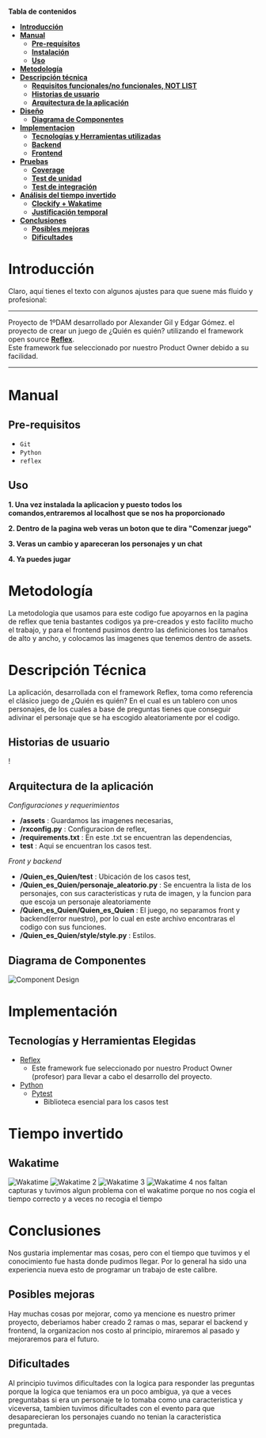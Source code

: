 **Tabla de contenidos**

-   [**Introducción**](#introducción)
-   [**Manual**](#manual)
    -   [**Pre-requisitos**](#pre-requisitos)
    -   [**Instalación**](#instalación)
    -   [**Uso**](#uso)
-   [**Metodología**](#metodología)
-   [**Descripción técnica**](#descripción-técnica)
    -   [**Requisitos funcionales/no funcionales, NOT LIST**](#partes-interesadas-y-requisitos-funcionalesno-funcionales)
    -   [**Historias de usuario**](#historias-de-usuario)
    -   [**Arquitectura de la aplicación**](#arquitectura-de-la-aplicación)
-   [**Diseño**](#diseño)
    -   [**Diagrama de Componentes**](#componentes)
-   [**Implementacion**](#implementacion)
    -   [**Tecnologías y Herramientas utilizadas**](#tecnologías-y-herramientas-elegidas)
    -   [**Backend**](#backend)
    -   [**Frontend**](#frontend)
-   [**Pruebas**](#pruebas)
    -   [**Coverage**](#coverage)
    -   [**Test de unidad**](#test-de-unidad)
    -   [**Test de integración**](#test-de-integración)
-   [**Análisis del tiempo invertido**](#Tiempo-invertido)
    -   [**Clockify + Wakatime**](#clockify)
    -   [**Justificación temporal**](#justificación-temporal)
-   [**Conclusiones**](#conclusiones)
    -   [**Posibles mejoras**](#posibles-mejoras)
    -   [**Dificultades**](#dificultades)

# **Introducción**
Claro, aquí tienes el texto con algunos ajustes para que suene más fluido y profesional:  

---

Proyecto de 1ºDAM desarrollado por Alexander Gil y Edgar Gómez.  el proyecto de crear un juego de ¿Quién es quién? utilizando el framework open source **[Reflex](https://reflex.dev/)**.  
Este framework fue seleccionado por nuestro Product Owner debido a su facilidad.

---  
# **Manual**
## **Pre-requisitos**
-   `Git`
-   `Python`
-   `reflex`

## Uso
**1. Una vez instalada la aplicacion y puesto todos los comandos,entraremos al localhost que se nos ha proporcionado**

**2. Dentro de la pagina web veras un boton que te dira "Comenzar juego"**

**3. Veras un cambio y apareceran los personajes y un chat**

**4. Ya puedes jugar**

# **Metodología**
La metodologia que usamos para este codigo fue apoyarnos en la pagina de reflex que tenia bastantes codigos ya pre-creados y esto facilito mucho el trabajo, y para el frontend pusimos dentro las definiciones los tamaños de alto y ancho, y colocamos las imagenes que tenemos dentro de assets.

# **Descripción Técnica**
La aplicación, desarrollada con el framework Reflex, toma como referencia el clásico juego de ¿Quién es quién?
En el cual es un tablero con unos personajes, de los cuales a base de preguntas tienes que conseguir adivinar el personaje que se ha escogido aleatoriamente por el codigo.

## **Historias de usuario**
!



## **Arquitectura de la aplicación**

*Configuraciones y requerimientos*
- **/assets** : Guardamos las imagenes necesarias,
- **/rxconfig.py** : Configuracion de reflex,
- **/requirements.txt** : En este .txt se encuentran las dependencias,
- **test** : Aqui se encuentran los casos test.

*Front y backend*
- **/Quien_es_Quien/test** : Ubicación de los casos test,
- **/Quien_es_Quien/personaje_aleatorio.py** : Se encuentra la lista de los personajes, con sus caracteristicas y ruta de imagen, y la funcion para que escoja un personaje aleatoriamente
- **/Quien_es_Quien/Quien_es_Quien** : El juego, no separamos front y backend(error nuestro), por lo cual en este archivo encontraras el codigo con sus funciones.
- **/Quien_es_Quien/style/style.py** : Estilos.


## **Diagrama de Componentes**
![Component Design](assets/Diagrama%20de%20componentes.png)


# **Implementación**
## **Tecnologías y Herramientas Elegidas**
- [Reflex](https://reflex.dev/)
    - Este framework fue seleccionado por nuestro Product Owner (profesor) para llevar a cabo el desarrollo del proyecto.
- [Python](https://www.python.org/)
    - [Pytest](https://docs.pytest.org/en/stable/) 
        - Biblioteca esencial para los casos test


# **Tiempo invertido**
## **Wakatime**
![Wakatime](assets/alex%201.png)
![Wakatime 2](assets/edgar%201.png)
![Wakatime 3](assets/alex%202.png)
![Wakatime 4](assets/edgar%202.png)
nos faltan capturas y tuvimos algun problema con el wakatime porque no nos cogia el tiempo correcto y a veces no recogia el tiempo

# **Conclusiones**
Nos gustaria implementar mas cosas, pero con el tiempo que tuvimos y el conocimiento fue hasta donde pudimos llegar.
Por lo general ha sido una experiencia nueva esto de programar un trabajo de este calibre. 
## **Posibles mejoras**
Hay muchas cosas por mejorar, como ya mencione es nuestro primer proyecto, deberiamos haber creado 2 ramas o mas, separar el backend y frontend, la organizacion nos costo al principio, miraremos al pasado y mejoraremos para el futuro.
## **Dificultades**
Al principio tuvimos dificultades con la logica para responder las preguntas porque la logica que teniamos era un poco ambigua, ya que a veces preguntabas si era un personaje te lo tomaba como una caracteristica y viceversa, tambien tuvimos dificultades con el evento para que desaparecieran los personajes cuando no tenian la caracteristica preguntada.